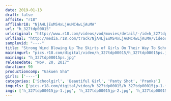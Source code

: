 ```yaml
---
date: 2019-01-13
draft: false
affsite: "r18"
afflinkr18: "NjA4LjEuMS4xLjAuMC4wLjAuMA"
url: "h_327tdp00015"
urloriginal: "http://www.r18.com/videos/vod/movies/detail/-/id=h_327tdp00015"
urlfinal: "http://media.r18.com/track/NjA4LjEuMS4xLjAuMC4wLjAuMA/videos/vod/movies/detail/-/id=h_327tdp00015"
samplevid: "----"
title: "Strong Wind Blowing Up The Skirts of Girls On Their Way To School VOL.15 A Miraculous Wind Is Blowing Up From Beneath Her Legs!"
mainimgurl: "pics.r18.com/digital/video/h_327tdp00015/h_327tdp00015ps.jpg"
mainimgs: "h_327tdp00015ps.jpg"
releasedate: "Nov. 20, 2017"
duration: 90
productioncomp: "Gakuen Sha"
girls: ['----']
categories: ['Schoolgirl', 'Beautiful Girl', 'Panty Shot', 'Pranks']
imgurls: ['pics.r18.com/digital/video/h_327tdp00015/h_327tdp00015jp-1.jpg', 'pics.r18.com/digital/video/h_327tdp00015/h_327tdp00015jp-2.jpg', 'pics.r18.com/digital/video/h_327tdp00015/h_327tdp00015jp-3.jpg', 'pics.r18.com/digital/video/h_327tdp00015/h_327tdp00015jp-4.jpg', 'pics.r18.com/digital/video/h_327tdp00015/h_327tdp00015jp-5.jpg', 'pics.r18.com/digital/video/h_327tdp00015/h_327tdp00015jp-6.jpg', 'pics.r18.com/digital/video/h_327tdp00015/h_327tdp00015jp-7.jpg', 'pics.r18.com/digital/video/h_327tdp00015/h_327tdp00015jp-8.jpg', 'pics.r18.com/digital/video/h_327tdp00015/h_327tdp00015jp-9.jpg', 'pics.r18.com/digital/video/h_327tdp00015/h_327tdp00015jp-10.jpg', 'pics.r18.com/digital/video/h_327tdp00015/h_327tdp00015jp-11.jpg', 'pics.r18.com/digital/video/h_327tdp00015/h_327tdp00015jp-12.jpg', 'pics.r18.com/digital/video/h_327tdp00015/h_327tdp00015jp-13.jpg', 'pics.r18.com/digital/video/h_327tdp00015/h_327tdp00015jp-14.jpg', 'pics.r18.com/digital/video/h_327tdp00015/h_327tdp00015jp-15.jpg', 'pics.r18.com/digital/video/h_327tdp00015/h_327tdp00015jp-16.jpg', 'pics.r18.com/digital/video/h_327tdp00015/h_327tdp00015jp-17.jpg', 'pics.r18.com/digital/video/h_327tdp00015/h_327tdp00015jp-18.jpg', 'pics.r18.com/digital/video/h_327tdp00015/h_327tdp00015jp-19.jpg', 'pics.r18.com/digital/video/h_327tdp00015/h_327tdp00015jp-20.jpg']
imgs: ['h_327tdp00015jp-1.jpg', 'h_327tdp00015jp-2.jpg', 'h_327tdp00015jp-3.jpg', 'h_327tdp00015jp-4.jpg', 'h_327tdp00015jp-5.jpg', 'h_327tdp00015jp-6.jpg', 'h_327tdp00015jp-7.jpg', 'h_327tdp00015jp-8.jpg', 'h_327tdp00015jp-9.jpg', 'h_327tdp00015jp-10.jpg', 'h_327tdp00015jp-11.jpg', 'h_327tdp00015jp-12.jpg', 'h_327tdp00015jp-13.jpg', 'h_327tdp00015jp-14.jpg', 'h_327tdp00015jp-15.jpg', 'h_327tdp00015jp-16.jpg', 'h_327tdp00015jp-17.jpg', 'h_327tdp00015jp-18.jpg', 'h_327tdp00015jp-19.jpg', 'h_327tdp00015jp-20.jpg']
---
```

